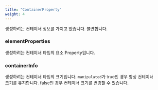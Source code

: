 ```yaml
---
title: "ContainerProperty"
weight: 4
---
```

생성하려는 컨테이너 정보를 가지고 있습니다. 불변합니다.

### elementProperties
생성하려는 컨테이너 타입의 요소 Property입니다.

### containerInfo
생성하려는 컨테이너 타입의 크기입니다. `manipulated`가 true인 경우 항상 컨테이너 크기를 유지합니다. false인 경우 컨테이너 크기를 변경할 수 있습니다.

